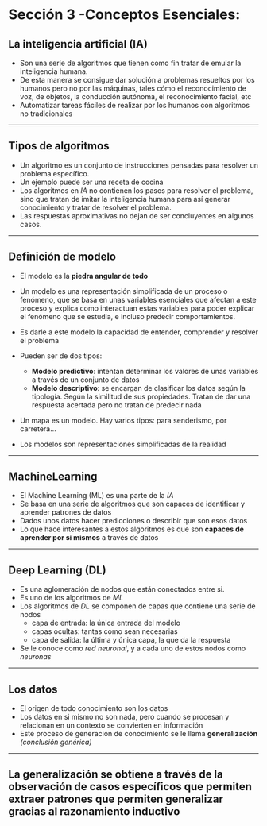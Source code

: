 # Sección 3 -Conceptos Esenciales:

## La inteligencia artificial (IA)

- Son una serie de algoritmos que tienen como fin tratar de emular la inteligencia humana.
- De esta manera se consigue dar solución a problemas resueltos por los humanos pero no por las máquinas, tales cómo el reconocimiento de voz, de objetos, la conducción autónoma, el reconocimiento facial, etc
- Automatizar tareas fáciles de realizar por los humanos con algoritmos no tradicionales
----
## Tipos de algoritmos

- Un algoritmo es un conjunto de instrucciones pensadas para resolver un problema específico.
- Un ejemplo puede ser una receta de cocina
- Los algoritmos en *IA* no contienen los pasos para resolver el problema, sino que tratan de imitar la inteligencia humana para así generar conocimiento y tratar de resolver el problema.
- Las respuestas aproximativas no dejan de ser concluyentes en algunos casos.
----
## Definición de modelo

- El modelo es la **piedra angular de todo**
- Un modelo es una representación simplificada de un proceso o fenómeno, que se basa en unas variables esenciales que afectan a este proceso y explica como interactuan estas variables para poder explicar el fenómeno que se estudia, e incluso predecir comportamientos.

- Es darle a este modelo la capacidad de entender, comprender y resolver el problema

- Pueden ser de dos tipos:
    - **Modelo predictivo**: intentan determinar los valores de unas variables a través de un conjunto de datos
    - **Modelo descriptivo**: se encargan de clasificar los datos según la tipología. Según la similitud de sus propiedades. Tratan de dar una respuesta acertada pero no tratan de predecir nada


- Un mapa es un modelo. Hay varios tipos: para senderismo, por carretera...
- Los modelos son representaciones simplificadas de la realidad 

----

## MachineLearning

- El Machine Learning (ML) es una parte de la *IA*
- Se basa en una serie de algoritmos que son capaces de identificar y aprender patrones de datos
- Dados unos datos hacer predicciones o describir que son esos datos
- Lo que hace interesantes a estos algoritmos es que son **capaces de aprender por si mismos** a través de datos

----
## Deep Learning (DL)

- Es una aglomeración de nodos que están conectados entre si.
- Es uno de los algoritmos de *ML*
- Los algoritmos de *DL* se componen de capas que contiene una serie de nodos
    - capa de entrada: la única entrada del modelo
    - capas ocultas: tantas como sean necesarias
    - capa de salida: la última y única capa, la que da la respuesta
- Se le conoce como *red neuronal*, y a cada uno de estos nodos como *neuronas*
----
## Los datos

- El origen de todo conocimiento son los datos
- Los datos en si mismo no son nada, pero cuando se procesan y relacionan en un contexto se convierten en información
- Este proceso de generación de conocimiento se le llama **generalización** *(conclusión genérica)*  
---
 La generalización se obtiene a través de la observación de casos específicos que permiten extraer patrones que permiten generalizar gracias al razonamiento inductivo
---









